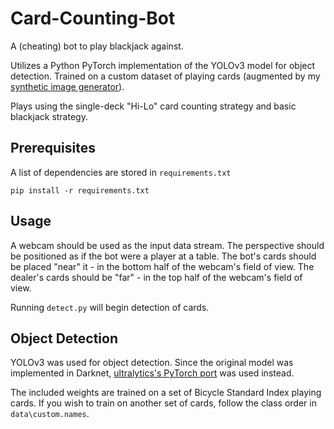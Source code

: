 # Card-Counting-Bot
A (cheating) bot to play blackjack against.

Utilizes a Python PyTorch implementation of the YOLOv3 model for object detection.  Trained on a custom dataset of playing cards (augmented by my [synthetic image generator](https://github.com/avidlaud/Synthetic-Image-Generator)).

Plays using the single-deck "Hi-Lo" card counting strategy and basic blackjack strategy.

## Prerequisites
A list of dependencies are stored in `requirements.txt`

```
pip install -r requirements.txt
```

## Usage
A webcam should be used as the input data stream.  The perspective should be positioned as if the bot were a player at a table.  The bot's cards should be placed "near" it - in the bottom half of the webcam's field of view. The dealer's cards should be "far" - in the top half of the webcam's field of view.

Running `detect.py` will begin detection of cards.

## Object Detection
YOLOv3 was used for object detection.  Since the original model was implemented in Darknet, [ultralytics's PyTorch port](https://github.com/ultralytics/yolov3) was used instead.

The included weights are trained on a set of Bicycle Standard Index playing cards.  If you wish to train on another set of cards, follow the class order in `data\custom.names`.
